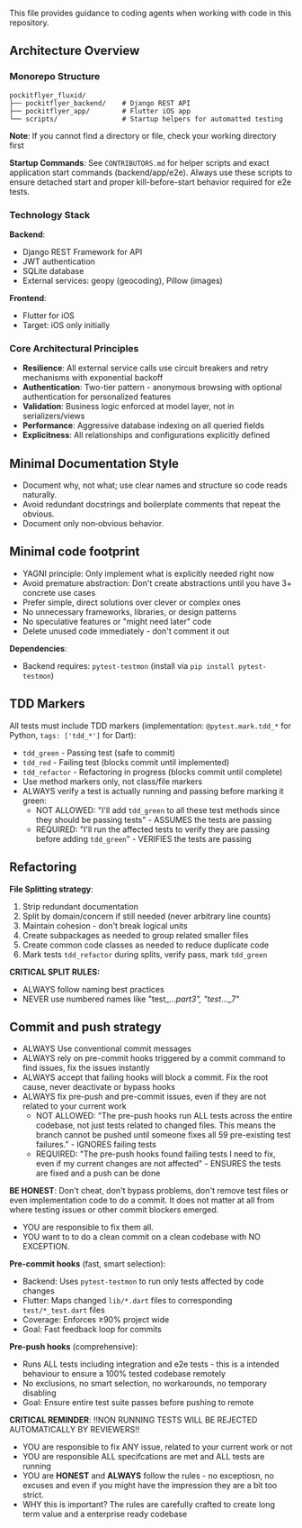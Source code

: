 This file provides guidance to coding agents when working with code in this repository.

## Architecture Overview

### Monorepo Structure

```
pockitflyer_fluxid/
├── pockitflyer_backend/    # Django REST API
├── pockitflyer_app/        # Flutter iOS app
└── scripts/                # Startup helpers for automatted testing
```

**Note**: If you cannot find a directory or file, check your working directory first

**Startup Commands**: See `CONTRIBUTORS.md` for helper scripts and exact application start commands (backend/app/e2e). Always use these scripts to ensure detached start and proper kill-before-start behavior required for e2e tests.

### Technology Stack

**Backend**:
- Django REST Framework for API
- JWT authentication
- SQLite database
- External services: geopy (geocoding), Pillow (images)

**Frontend**:
- Flutter for iOS
- Target: iOS only initially

### Core Architectural Principles
- **Resilience**: All external service calls use circuit breakers and retry mechanisms with exponential backoff
- **Authentication**: Two-tier pattern - anonymous browsing with optional authentication for personalized features
- **Validation**: Business logic enforced at model layer, not in serializers/views
- **Performance**: Aggressive database indexing on all queried fields
- **Explicitness**: All relationships and configurations explicitly defined

## Minimal Documentation Style
- Document why, not what; use clear names and structure so code reads naturally.
- Avoid redundant docstrings and boilerplate comments that repeat the obvious.
- Document only non‑obvious behavior.

## Minimal code footprint
- YAGNI principle: Only implement what is explicitly needed right now
- Avoid premature abstraction: Don't create abstractions until you have 3+ concrete use cases
- Prefer simple, direct solutions over clever or complex ones
- No unnecessary frameworks, libraries, or design patterns
- No speculative features or "might need later" code
- Delete unused code immediately - don't comment it out

**Dependencies**:
- Backend requires: `pytest-testmon` (install via `pip install pytest-testmon`)

## TDD Markers

All tests must include TDD markers (implementation: `@pytest.mark.tdd_*` for Python, `tags: ['tdd_*']` for Dart):
- `tdd_green` - Passing test (safe to commit)
- `tdd_red` - Failing test (blocks commit until implemented)
- `tdd_refactor` - Refactoring in progress (blocks commit until complete)
- Use method markers only, not class/file markers
- ALWAYS verify a test is actually running and passing before marking it green:
    - NOT ALLOWED: "I'll add `tdd_green` to all these test methods since they should be passing tests" - ASSUMES the tests are passing
    - REQUIRED: "I'll run the affected tests to verify they are passing before adding `tdd_green`" - VERIFIES the tests are passing

## Refactoring

**File Splitting strategy**:
1. Strip redundant documentation
2. Split by domain/concern if still needed (never arbitrary line counts)
3. Maintain cohesion - don't break logical units
4. Create subpackages as needed to group related smaller files
5. Create common code classes as needed to reduce duplicate code
6. Mark tests `tdd_refactor` during splits, verify pass, mark `tdd_green`

**CRITICAL SPLIT RULES:**
- ALWAYS follow naming best practices
- NEVER use numbered names like "test_..._part3", "test_..._7"

## Commit and push strategy

- ALWAYS Use conventional commit messages
- ALWAYS rely on pre-commit hooks triggered by a commit command to find issues, fix the issues instantly
- ALWAYS accept that failing hooks will block a commit. Fix the root cause, never deactivate or bypass hooks
- ALWAYS fix pre-push and pre-commit issues, even if they are not related to your current work
    - NOT ALLOWED: "The pre-push hooks run ALL tests across the entire codebase, not just tests related to changed files. This means the branch cannot be pushed until someone fixes all 59 pre-existing test failures." - IGNORES failing tests
    - REQUIRED: "The pre-push hooks found failing tests I need to fix, even if my current changes are not affected" - ENSURES the tests are fixed and a push can be done
    
**BE HONEST**: Don't cheat, don't bypass problems, don't remove test files or even implementation code to do a commit. It does not matter at all from where testing issues or other commit blockers emerged. 
- YOU are responsible to fix them all. 
- YOU want to to do a clean commit on a clean codebase with NO EXCEPTION. 

**Pre-commit hooks** (fast, smart selection):
- Backend: Uses `pytest-testmon` to run only tests affected by code changes
- Flutter: Maps changed `lib/*.dart` files to corresponding `test/*_test.dart` files
- Coverage: Enforces ≥90% project wide
- Goal: Fast feedback loop for commits

**Pre-push hooks** (comprehensive):
- Runs ALL tests including integration and e2e tests - this is a intended behaviour to ensure a 100% tested codebase remotely
- No exclusions, no smart selection, no workarounds, no temporary disabling
- Goal: Ensure entire test suite passes before pushing to remote

**CRITICAL REMINDER**: !!NON RUNNING TESTS WILL BE REJECTED AUTOMATICALLY BY REVIEWERS!!
- YOU are responsible to fix ANY issue, related to your current work or not
- YOU are responsible ALL specifcations are met and ALL tests are running
- YOU are **HONEST** and **ALWAYS** follow the rules - no exceptiosn, no excuses and even if you might have the impression they are a bit too strict. 
- WHY this is important? The rules are carefully crafted to create long term value and a enterprise ready codebase
